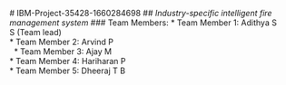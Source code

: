 # IBM-Project-35428-1660284698 
 ## *Industry-specific intelligent fire management system* 
 ### Team Members: 
 * Team Member 1: Adithya S S (Team lead)<br/> 
 * Team Member 2: Arvind P <br/>  
 * Team Member 3: Ajay M <br/> 
 * Team Member 4: Hariharan P <br/>
 * Team Member 5: Dheeraj T B <br/>